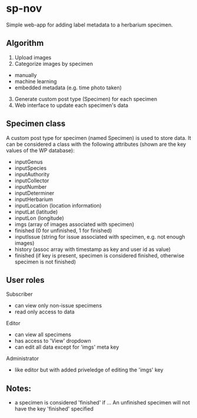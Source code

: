 # sp-nov

Simple web-app for adding label metadata to a herbarium specimen.

## Algorithm

1. Upload images
2. Categorize images by specimen
  * manually
  * machine learning
  * embedded metadata (e.g. time photo taken)
3. Generate custom post type (Specimen) for each specimen
4. Web interface to update each specimen's data


## Specimen class

A custom post type for specimen (named Specimen) is used to store data.  It can be considered a class with the following attributes (shown are the key values of the WP database):
- inputGenus
- inputSpecies
- inputAuthority
- inputCollector
- inputNumber
- inputDeterminer
- inputHerbarium
- inputLocation (location information)
- inputLat (latitude)
- inputLon (longitude)
- imgs (array of images associated with specimen)
- finished (0 for unfinished, 1 for finished)
- inputIssue (string for issue associated with specimen, e.g. not enough images)
- history (assoc array with timestamp as key and user id as value)
- finished (if key is present, specimen is considered finished, otherwise specimen is not finished)

## User roles

Subscriber
- can view only non-issue specimens
- read only access to data

Editor
- can view all specimens
- has access to 'View' dropdown
- can edit all data except for 'imgs' meta key

Administrator
- like editor but with added priveledge of editing the 'imgs' key


## Notes:

- a specimen is considered 'finished' if ...  An unfinished specimen will not have the key 'finished' specified

